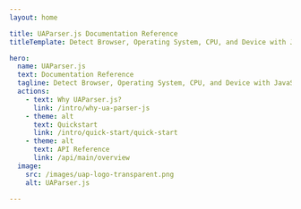 ```yaml
---
layout: home

title: UAParser.js Documentation Reference
titleTemplate: Detect Browser, Operating System, CPU, and Device with JavaScript

hero:
  name: UAParser.js
  text: Documentation Reference
  tagline: Detect Browser, Operating System, CPU, and Device with JavaScript
  actions:
    - text: Why UAParser.js?
      link: /intro/why-ua-parser-js
    - theme: alt
      text: Quickstart
      link: /intro/quick-start/quick-start
    - theme: alt
      text: API Reference
      link: /api/main/overview
  image:
    src: /images/uap-logo-transparent.png
    alt: UAParser.js

---
```


<style>
:root {
  --vp-home-hero-name-color: transparent;
  --vp-home-hero-name-background: -webkit-linear-gradient(120deg, #bd34fe 30%, #41d1ff);

  --vp-home-hero-image-background-image: linear-gradient(-45deg, #bd34fe 50%, #47caff 50%);
  --vp-home-hero-image-filter: blur(44px);
}

@media (min-width: 640px) {
  :root {
    --vp-home-hero-image-filter: blur(56px);
  }
}

@media (min-width: 960px) {
  :root {
    --vp-home-hero-image-filter: blur(68px);
  }
}
</style>
